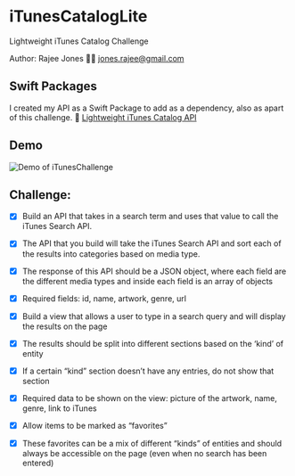 # iTunesCatalogLite
Lightweight iTunes Catalog Challenge

Author: Rajee Jones 👋🏾
jones.rajee@gmail.com

## Swift Packages
I created my API as a Swift Package to add as a dependency, also as apart of this challenge. 🤭
[Lightweight iTunes Catalog API](https://github.com/rajeejones/iTunesCatalogLite-API)

## Demo
![Demo of iTunesChallenge](https://github.com/rajeejones/iTunesCatalogLite/blob/master/iTunesChallengeDemo.gif) 

## Challenge:
- [x] Build an API that takes in a search term and uses that value to call the iTunes Search API.
- [x] The API that you build will take the iTunes Search API and sort each of the results into categories based on media type.
- [x] The response of this API should be a JSON object, where each field are the different media types and inside each field is an array of objects
- [x] Required fields: id, name, artwork, genre, url
- [x] Build a view that allows a user to type in a search query and will display the results on the page
- [x] The results should be split into different sections based on the ‘kind’ of entity
- [x] If a certain “kind” section doesn’t have any entries, do not show that section
- [x] Required data to be shown on the view: picture of the artwork, name, genre, link to iTunes
- [x] Allow items to be marked as “favorites”
- [x] These favorites can be a mix of different “kinds” of entities and should always be accessible on the page (even when no search has been entered)

